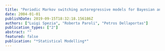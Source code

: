 ```yaml
---
title: "Periodic Markov switching autoregressive models for Bayesian analysis and forecasting of air pollution"
date: 2004-01-01
publishDate: 2019-09-15T18:32:18.156186Z
authors: ["Luigi Spezia", "Roberta Paroli", "Petros Dellaportas"]
publication_types: ["2"]
abstract: ""
featured: false
publication: "*Statistical Modelling*"
---
```


